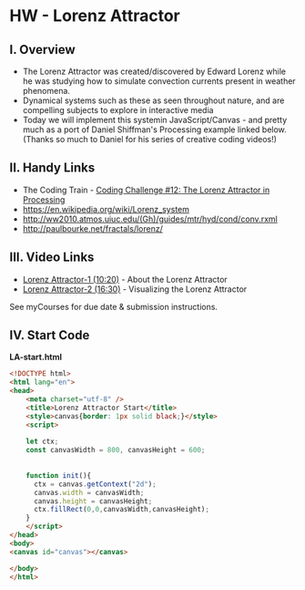 # HW - Lorenz Attractor

## I. Overview

- The Lorenz Attractor was created/discovered by Edward Lorenz while he was studying how to simulate convection currents present in weather phenomena.
- Dynamical systems such as these as seen throughout nature, and are compelling subjects to explore in interactive media
- Today we will implement this systemin JavaScript/Canvas - and pretty much as a port of Daniel Shiffman's Processing example linked below. (Thanks so much to Daniel for his series of creative coding videos!)


## II. Handy Links
- The Coding Train - [Coding Challenge #12: The Lorenz Attractor in Processing](https://www.youtube.com/watch?v=f0lkz2gSsIk)
- https://en.wikipedia.org/wiki/Lorenz_system
- http://ww2010.atmos.uiuc.edu/(Gh)/guides/mtr/hyd/cond/conv.rxml
- http://paulbourke.net/fractals/lorenz/

## III. Video Links

- [Lorenz Attractor-1 (10:20)](https://video.rit.edu/Watch/about-lorenz-attractor) - About the Lorenz Attractor
- [Lorenz Attractor-2 (16:30)](https://video.rit.edu/Watch/visualizing-lorenz-attractor) - Visualizing the Lorenz Attractor

See myCourses for due date & submission instructions.

## IV. Start Code


**LA-start.html**

```html
<!DOCTYPE html>
<html lang="en">
<head>
	<meta charset="utf-8" />
	<title>Lorenz Attractor Start</title>
	<style>canvas{border: 1px solid black;}</style>
	<script>
	
	let ctx;
	const canvasWidth = 800, canvasHeight = 600;
	
	
	function init(){
	  ctx = canvas.getContext("2d");
	  canvas.width = canvasWidth;
	  canvas.height = canvasHeight;
	  ctx.fillRect(0,0,canvasWidth,canvasHeight);
	}
	</script>
</head>
<body>
<canvas id="canvas"></canvas>

</body>
</html>
```
